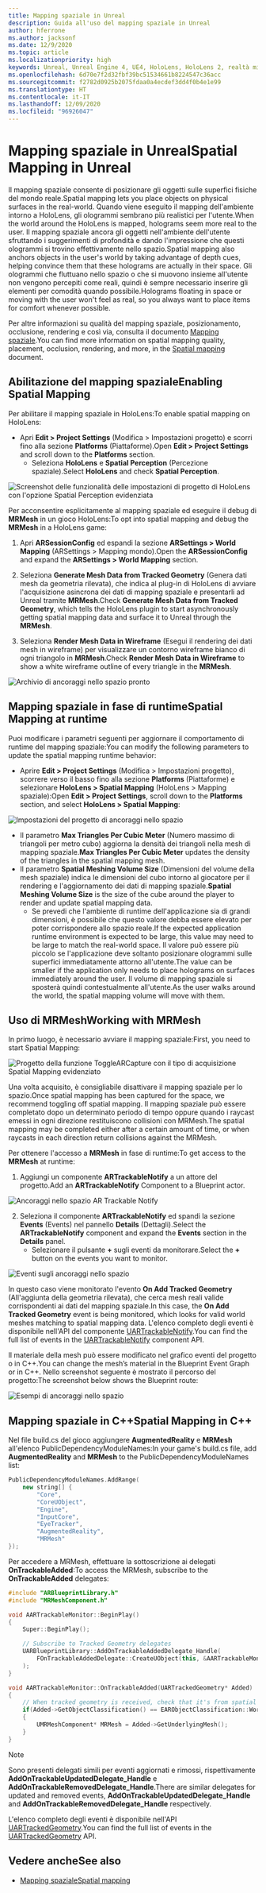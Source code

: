 ```yaml
---
title: Mapping spaziale in Unreal
description: Guida all'uso del mapping spaziale in Unreal
author: hferrone
ms.author: jacksonf
ms.date: 12/9/2020
ms.topic: article
ms.localizationpriority: high
keywords: Unreal, Unreal Engine 4, UE4, HoloLens, HoloLens 2, realtà mista, sviluppo, funzionalità, documentazione, guide, ologrammi, mapping spaziale, visore VR realtà mista, visore VR di windows mixed reality, visore per realtà virtuale
ms.openlocfilehash: 6d70e7f2d32fbf39bc51534661b8224547c36acc
ms.sourcegitcommit: f2782d0925b2075fdaa0a4ecdef3dd4f0b4e1e99
ms.translationtype: HT
ms.contentlocale: it-IT
ms.lasthandoff: 12/09/2020
ms.locfileid: "96926047"
---
```

# <a name="spatial-mapping-in-unreal"></a><span data-ttu-id="f17a1-104">Mapping spaziale in Unreal</span><span class="sxs-lookup"><span data-stu-id="f17a1-104">Spatial Mapping in Unreal</span></span>

<span data-ttu-id="f17a1-105">Il mapping spaziale consente di posizionare gli oggetti sulle superfici fisiche del mondo reale.</span><span class="sxs-lookup"><span data-stu-id="f17a1-105">Spatial mapping lets you place objects on physical surfaces in the real-world.</span></span> <span data-ttu-id="f17a1-106">Quando viene eseguito il mapping dell'ambiente intorno a HoloLens, gli ologrammi sembrano più realistici per l'utente.</span><span class="sxs-lookup"><span data-stu-id="f17a1-106">When the world around the HoloLens is mapped, holograms seem more real to the user.</span></span> <span data-ttu-id="f17a1-107">Il mapping spaziale ancora gli oggetti nell'ambiente dell'utente sfruttando i suggerimenti di profondità e dando l'impressione che questi ologrammi si trovino effettivamente nello spazio.</span><span class="sxs-lookup"><span data-stu-id="f17a1-107">Spatial mapping also anchors objects in the user's world by taking advantage of depth cues, helping convince them that these holograms are actually in their space.</span></span> <span data-ttu-id="f17a1-108">Gli ologrammi che fluttuano nello spazio o che si muovono insieme all'utente non vengono percepiti come reali, quindi è sempre necessario inserire gli elementi per comodità quando possibile.</span><span class="sxs-lookup"><span data-stu-id="f17a1-108">Holograms floating in space or moving with the user won't feel as real, so you always want to place items for comfort whenever possible.</span></span>

<span data-ttu-id="f17a1-109">Per altre informazioni su qualità del mapping spaziale, posizionamento, occlusione, rendering e così via, consulta il documento [Mapping spaziale](../../design/spatial-mapping.md).</span><span class="sxs-lookup"><span data-stu-id="f17a1-109">You can find more information on spatial mapping quality, placement, occlusion, rendering, and more, in the [Spatial mapping](../../design/spatial-mapping.md) document.</span></span>

## <a name="enabling-spatial-mapping"></a><span data-ttu-id="f17a1-110">Abilitazione del mapping spaziale</span><span class="sxs-lookup"><span data-stu-id="f17a1-110">Enabling Spatial Mapping</span></span>

<span data-ttu-id="f17a1-111">Per abilitare il mapping spaziale in HoloLens:</span><span class="sxs-lookup"><span data-stu-id="f17a1-111">To enable spatial mapping on HoloLens:</span></span>
- <span data-ttu-id="f17a1-112">Apri **Edit > Project Settings** (Modifica > Impostazioni progetto) e scorri fino alla sezione **Platforms** (Piattaforme).</span><span class="sxs-lookup"><span data-stu-id="f17a1-112">Open **Edit > Project Settings** and scroll down to the **Platforms** section.</span></span>    
    + <span data-ttu-id="f17a1-113">Seleziona **HoloLens** e **Spatial Perception** (Percezione spaziale).</span><span class="sxs-lookup"><span data-stu-id="f17a1-113">Select **HoloLens** and check **Spatial Perception**.</span></span>

![Screenshot delle funzionalità delle impostazioni di progetto di HoloLens con l'opzione Spatial Perception evidenziata](images/unreal-spatial-mapping-img-01.png)

<span data-ttu-id="f17a1-115">Per acconsentire esplicitamente al mapping spaziale ed eseguire il debug di **MRMesh** in un gioco HoloLens:</span><span class="sxs-lookup"><span data-stu-id="f17a1-115">To opt into spatial mapping and debug the **MRMesh** in a HoloLens game:</span></span>
1. <span data-ttu-id="f17a1-116">Apri **ARSessionConfig** ed espandi la sezione **ARSettings > World Mapping** (ARSettings > Mapping mondo).</span><span class="sxs-lookup"><span data-stu-id="f17a1-116">Open the **ARSessionConfig** and expand the **ARSettings > World Mapping** section.</span></span> 

2. <span data-ttu-id="f17a1-117">Seleziona **Generate Mesh Data from Tracked Geometry** (Genera dati mesh da geometria rilevata), che indica al plug-in di HoloLens di avviare l'acquisizione asincrona dei dati di mapping spaziale e presentarli ad Unreal tramite **MRMesh**.</span><span class="sxs-lookup"><span data-stu-id="f17a1-117">Check **Generate Mesh Data from Tracked Geometry**, which tells the HoloLens plugin to start asynchronously getting spatial mapping data and surface it to Unreal through the **MRMesh**.</span></span> 
3. <span data-ttu-id="f17a1-118">Seleziona **Render Mesh Data in Wireframe** (Esegui il rendering dei dati mesh in wireframe) per visualizzare un contorno wireframe bianco di ogni triangolo in **MRMesh**.</span><span class="sxs-lookup"><span data-stu-id="f17a1-118">Check **Render Mesh Data in Wireframe** to show a white wireframe outline of every triangle in the **MRMesh**.</span></span> 

![Archivio di ancoraggi nello spazio pronto](images/unreal-spatialmapping-arsettings.PNG)


## <a name="spatial-mapping-at-runtime"></a><span data-ttu-id="f17a1-120">Mapping spaziale in fase di runtime</span><span class="sxs-lookup"><span data-stu-id="f17a1-120">Spatial Mapping at runtime</span></span>
<span data-ttu-id="f17a1-121">Puoi modificare i parametri seguenti per aggiornare il comportamento di runtime del mapping spaziale:</span><span class="sxs-lookup"><span data-stu-id="f17a1-121">You can modify the following parameters to update the spatial mapping runtime behavior:</span></span>

- <span data-ttu-id="f17a1-122">Aprire **Edit > Project Settings** (Modifica > Impostazioni progetto), scorrere verso il basso fino alla sezione **Platforms** (Piattaforme) e selezionare **HoloLens > Spatial Mapping** (HoloLens > Mapping spaziale):</span><span class="sxs-lookup"><span data-stu-id="f17a1-122">Open **Edit > Project Settings**, scroll down to the **Platforms** section, and select **HoloLens > Spatial Mapping**:</span></span> 

![Impostazioni del progetto di ancoraggi nello spazio](images/unreal-spatialmapping-projectsettings.PNG)

- <span data-ttu-id="f17a1-124">Il parametro **Max Triangles Per Cubic Meter** (Numero massimo di triangoli per metro cubo) aggiorna la densità dei triangoli nella mesh di mapping spaziale.</span><span class="sxs-lookup"><span data-stu-id="f17a1-124">**Max Triangles Per Cubic Meter** updates the density of the triangles in the spatial mapping mesh.</span></span>  
- <span data-ttu-id="f17a1-125">Il parametro **Spatial Meshing Volume Size** (Dimensioni del volume della mesh spaziale) indica le dimensioni del cubo intorno al giocatore per il rendering e l'aggiornamento dei dati di mapping spaziale.</span><span class="sxs-lookup"><span data-stu-id="f17a1-125">**Spatial Meshing Volume Size** is the size of the cube around the player to render and update spatial mapping data.</span></span>  
    + <span data-ttu-id="f17a1-126">Se prevedi che l'ambiente di runtime dell'applicazione sia di grandi dimensioni, è possibile che questo valore debba essere elevato per poter corrispondere allo spazio reale.</span><span class="sxs-lookup"><span data-stu-id="f17a1-126">If the expected application runtime environment is expected to be large, this value may need to be large to match the real-world space.</span></span> <span data-ttu-id="f17a1-127">Il valore può essere più piccolo se l'applicazione deve soltanto posizionare ologrammi sulle superfici immediatamente attorno all'utente.</span><span class="sxs-lookup"><span data-stu-id="f17a1-127">The value can be smaller if the application only needs to place holograms on surfaces immediately around the user.</span></span> <span data-ttu-id="f17a1-128">Il volume di mapping spaziale si sposterà quindi contestualmente all'utente.</span><span class="sxs-lookup"><span data-stu-id="f17a1-128">As the user walks around the world, the spatial mapping volume will move with them.</span></span> 

## <a name="working-with-mrmesh"></a><span data-ttu-id="f17a1-129">Uso di MRMesh</span><span class="sxs-lookup"><span data-stu-id="f17a1-129">Working with MRMesh</span></span>

<span data-ttu-id="f17a1-130">In primo luogo, è necessario avviare il mapping spaziale:</span><span class="sxs-lookup"><span data-stu-id="f17a1-130">First, you need to start Spatial Mapping:</span></span>

![Progetto della funzione ToggleARCapture con il tipo di acquisizione Spatial Mapping evidenziato](images/unreal-spatial-mapping-img-02.png)

<span data-ttu-id="f17a1-132">Una volta acquisito, è consigliabile disattivare il mapping spaziale per lo spazio.</span><span class="sxs-lookup"><span data-stu-id="f17a1-132">Once spatial mapping has been captured for the space, we recommend toggling off spatial mapping.</span></span>  <span data-ttu-id="f17a1-133">Il mapping spaziale può essere completato dopo un determinato periodo di tempo oppure quando i raycast emessi in ogni direzione restituiscono collisioni con MRMesh.</span><span class="sxs-lookup"><span data-stu-id="f17a1-133">The spatial mapping may be completed either after a certain amount of time, or when raycasts in each direction return collisions against the MRMesh.</span></span>

<span data-ttu-id="f17a1-134">Per ottenere l'accesso a **MRMesh** in fase di runtime:</span><span class="sxs-lookup"><span data-stu-id="f17a1-134">To get access to the **MRMesh** at runtime:</span></span>
1. <span data-ttu-id="f17a1-135">Aggiungi un componente **ARTrackableNotify** a un attore del progetto.</span><span class="sxs-lookup"><span data-stu-id="f17a1-135">Add an **ARTrackableNotify** Component to a Blueprint actor.</span></span> 

![Ancoraggi nello spazio AR Trackable Notify](images/unreal-spatialmapping-artrackablenotify.PNG)

2. <span data-ttu-id="f17a1-137">Seleziona il componente **ARTrackableNotify** ed spandi la sezione **Events** (Events) nel pannello **Details** (Dettagli).</span><span class="sxs-lookup"><span data-stu-id="f17a1-137">Select the **ARTrackableNotify** component and expand the **Events** section in the **Details** panel.</span></span> 
    - <span data-ttu-id="f17a1-138">Selezionare il pulsante **+** sugli eventi da monitorare.</span><span class="sxs-lookup"><span data-stu-id="f17a1-138">Select the **+** button on the events you want to monitor.</span></span> 

![Eventi sugli ancoraggi nello spazio](images/unreal-spatialmapping-events.PNG)

<span data-ttu-id="f17a1-140">In questo caso viene monitorato l'evento **On Add Tracked Geometry** (All'aggiunta della geometria rilevata), che cerca mesh reali valide corrispondenti ai dati del mapping spaziale.</span><span class="sxs-lookup"><span data-stu-id="f17a1-140">In this case, the **On Add Tracked Geometry** event is being monitored, which looks for valid world meshes matching to spatial mapping data.</span></span> <span data-ttu-id="f17a1-141">L'elenco completo degli eventi è disponibile nell'API del componente [UARTrackableNotify](https://docs.unrealengine.com/API/Runtime/AugmentedReality/UARTrackableNotifyComponent/index.html).</span><span class="sxs-lookup"><span data-stu-id="f17a1-141">You can find the full list of events in the [UARTrackableNotify](https://docs.unrealengine.com/API/Runtime/AugmentedReality/UARTrackableNotifyComponent/index.html) component API.</span></span> 

<span data-ttu-id="f17a1-142">Il materiale della mesh può essere modificato nel grafico eventi del progetto o in C++.</span><span class="sxs-lookup"><span data-stu-id="f17a1-142">You can change the mesh’s material in the Blueprint Event Graph or in C++.</span></span> <span data-ttu-id="f17a1-143">Nello screenshot seguente è mostrato il percorso del progetto:</span><span class="sxs-lookup"><span data-stu-id="f17a1-143">The screenshot below shows the Blueprint route:</span></span> 

![Esempi di ancoraggi nello spazio](images/unreal-spatialmapping-example.PNG)

## <a name="spatial-mapping-in-c"></a><span data-ttu-id="f17a1-145">Mapping spaziale in C++</span><span class="sxs-lookup"><span data-stu-id="f17a1-145">Spatial Mapping in C++</span></span>

<span data-ttu-id="f17a1-146">Nel file build.cs del gioco aggiungere **AugmentedReality** e **MRMesh** all'elenco PublicDependencyModuleNames:</span><span class="sxs-lookup"><span data-stu-id="f17a1-146">In your game's build.cs file, add **AugmentedReality** and **MRMesh** to the PublicDependencyModuleNames list:</span></span>

```cpp
PublicDependencyModuleNames.AddRange(
    new string[] {
        "Core",
        "CoreUObject",
        "Engine",
        "InputCore",    
        "EyeTracker",
        "AugmentedReality",
        "MRMesh"
});
```

<span data-ttu-id="f17a1-147">Per accedere a MRMesh, effettuare la sottoscrizione ai delegati **OnTrackableAdded**:</span><span class="sxs-lookup"><span data-stu-id="f17a1-147">To access the MRMesh, subscribe to the **OnTrackableAdded** delegates:</span></span>

```cpp
#include "ARBlueprintLibrary.h"
#include "MRMeshComponent.h"

void AARTrackableMonitor::BeginPlay()
{
    Super::BeginPlay();

    // Subscribe to Tracked Geometry delegates
    UARBlueprintLibrary::AddOnTrackableAddedDelegate_Handle(
        FOnTrackableAddedDelegate::CreateUObject(this, &AARTrackableMonitor::OnTrackableAdded)
    );
}

void AARTrackableMonitor::OnTrackableAdded(UARTrackedGeometry* Added)
{
    // When tracked geometry is received, check that it's from spatial mapping
    if(Added->GetObjectClassification() == EARObjectClassification::World)
    {
        UMRMeshComponent* MRMesh = Added->GetUnderlyingMesh();
    }
}
```

> [!NOTE]
> <span data-ttu-id="f17a1-148">Sono presenti delegati simili per eventi aggiornati e rimossi, rispettivamente **AddOnTrackableUpdatedDelegate_Handle** e **AddOnTrackableRemovedDelegate_Handle**.</span><span class="sxs-lookup"><span data-stu-id="f17a1-148">There are similar delegates for updated and removed events, **AddOnTrackableUpdatedDelegate_Handle** and **AddOnTrackableRemovedDelegate_Handle** respectively.</span></span>
>
> <span data-ttu-id="f17a1-149">L'elenco completo degli eventi è disponibile nell'API [UARTrackedGeometry](https://docs.unrealengine.com/API/Runtime/AugmentedReality/UARTrackedGeometry/index.html).</span><span class="sxs-lookup"><span data-stu-id="f17a1-149">You can find the full list of events in the [UARTrackedGeometry](https://docs.unrealengine.com/API/Runtime/AugmentedReality/UARTrackedGeometry/index.html) API.</span></span>

## <a name="see-also"></a><span data-ttu-id="f17a1-150">Vedere anche</span><span class="sxs-lookup"><span data-stu-id="f17a1-150">See also</span></span>
* [<span data-ttu-id="f17a1-151">Mapping spaziale</span><span class="sxs-lookup"><span data-stu-id="f17a1-151">Spatial mapping</span></span>](../../design/spatial-mapping.md)
